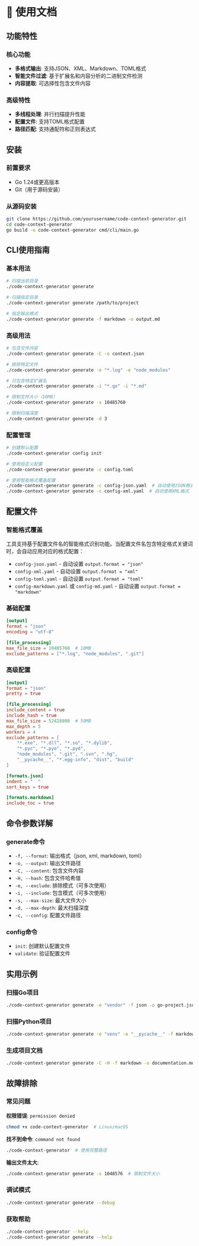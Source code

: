 # 📖 使用文档

## 功能特性

### 核心功能
- **多格式输出**: 支持JSON、XML、Markdown、TOML格式
- **智能文件过滤**: 基于扩展名和内容分析的二进制文件检测
- **内容提取**: 可选择性包含文件内容

### 高级特性
- **多线程处理**: 并行扫描提升性能
- **配置文件**: 支持TOML格式配置
- **路径匹配**: 支持通配符和正则表达式

## 安装

### 前置要求
- Go 1.24或更高版本
- Git（用于源码安装）

### 从源码安装
```bash
git clone https://github.com/yourusername/code-context-generator.git
cd code-context-generator
go build -o code-context-generator cmd/cli/main.go
```

## CLI使用指南

### 基本用法
```bash
# 扫描当前目录
./code-context-generator generate

# 扫描指定目录
./code-context-generator generate /path/to/project

# 指定输出格式
./code-context-generator generate -f markdown -o output.md
```

### 高级用法
```bash
# 包含文件内容
./code-context-generator generate -C -o context.json

# 排除特定文件
./code-context-generator generate -e "*.log" -e "node_modules"

# 只包含特定扩展名
./code-context-generator generate -i "*.go" -i "*.md"

# 限制文件大小（10MB）
./code-context-generator generate -s 10485760

# 限制扫描深度
./code-context-generator generate -d 3
```



### 配置管理
```bash
# 创建默认配置
./code-context-generator config init

# 使用自定义配置
./code-context-generator generate -c config.toml

# 使用智能格式覆盖配置
./code-context-generator generate -c config-json.yaml  # 自动使用JSON格式
./code-context-generator generate -c config-xml.yaml  # 自动使用XML格式
```

## 配置文件

### 智能格式覆盖
工具支持基于配置文件名的智能格式识别功能。当配置文件名包含特定格式关键词时，会自动应用对应的格式配置：

- `config-json.yaml` - 自动设置 `output.format = "json"`
- `config-xml.yaml` - 自动设置 `output.format = "xml"`
- `config-toml.yaml` - 自动设置 `output.format = "toml"`
- `config-markdown.yaml` 或 `config-md.yaml` - 自动设置 `output.format = "markdown"`

### 基础配置
```toml
[output]
format = "json"
encoding = "utf-8"

[file_processing]
max_file_size = 10485760  # 10MB
exclude_patterns = ["*.log", "node_modules", ".git"]
```

### 高级配置
```toml
[output]
format = "json"
pretty = true

[file_processing]
include_content = true
include_hash = true
max_file_size = 52428800  # 50MB
max_depth = 5
workers = 4
exclude_patterns = [
    "*.exe", "*.dll", "*.so", "*.dylib",
    "*.pyc", "*.pyo", "*.pyd",
    "node_modules", ".git", ".svn", ".hg",
    "__pycache__", "*.egg-info", "dist", "build"
]

[formats.json]
indent = "  "
sort_keys = true

[formats.markdown]
include_toc = true
```

## 命令参数详解

### generate命令
- `-f, --format`: 输出格式（json, xml, markdown, toml）
- `-o, --output`: 输出文件路径
- `-C, --content`: 包含文件内容
- `-H, --hash`: 包含文件哈希值
- `-e, --exclude`: 排除模式（可多次使用）
- `-i, --include`: 包含模式（可多次使用）
- `-s, --max-size`: 最大文件大小
- `-d, --max-depth`: 最大扫描深度
- `-c, --config`: 配置文件路径

### config命令
- `init`: 创建默认配置文件
- `validate`: 验证配置文件

## 实用示例

### 扫描Go项目
```bash
./code-context-generator generate -e "vendor" -f json -o go-project.json
```

### 扫描Python项目
```bash
./code-context-generator generate -e "venv" -e "__pycache__" -f markdown -o python-project.md
```

### 生成项目文档
```bash
./code-context-generator generate -C -H -f markdown -o documentation.md
```

## 故障排除

### 常见问题

**权限错误**: `permission denied`
```bash
chmod +x code-context-generator  # Linux/macOS
```

**找不到命令**: `command not found`
```bash
./code-context-generator  # 使用完整路径
```

**输出文件太大**: 
```bash
./code-context-generator generate -s 1048576  # 限制文件大小
```

### 调试模式
```bash
./code-context-generator generate --debug
```

### 获取帮助
```bash
./code-context-generator --help
./code-context-generator generate --help
```